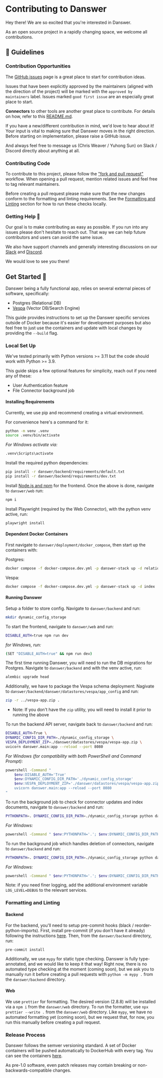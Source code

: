# Contributing to Danswer
Hey there! We are so excited that you're interested in Danswer.

As an open source project in a rapidly changing space, we welcome all contributions.


## 💃 Guidelines
### Contribution Opportunities
The [GitHub issues](https://github.com/danswer-ai/danswer/issues) page is a great place to start for contribution ideas.

Issues that have been explicitly approved by the maintainers (aligned with the direction of the project)
will be marked with the `approved by maintainers` label.
Issues marked `good first issue` are an especially great place to start.

**Connectors** to other tools are another great place to contribute. For details on how, refer to this
[README.md](https://github.com/danswer-ai/danswer/blob/main/backend/danswer/connectors/README.md).

If you have a new/different contribution in mind, we'd love to hear about it!
Your input is vital to making sure that Danswer moves in the right direction.
Before starting on implementation, please raise a GitHub issue.

And always feel free to message us (Chris Weaver / Yuhong Sun) on Slack / Discord directly about anything at all. 


### Contributing Code
To contribute to this project, please follow the
["fork and pull request"](https://docs.github.com/en/get-started/quickstart/contributing-to-projects) workflow.
When opening a pull request, mention related issues and feel free to tag relevant maintainers.

Before creating a pull request please make sure that the new changes conform to the formatting and linting requirements.
See the [Formatting and Linting](#-formatting-and-linting) section for how to run these checks locally.


### Getting Help 🙋
Our goal is to make contributing as easy as possible. If you run into any issues please don't hesitate to reach out.
That way we can help future contributors and users can avoid the same issue.

We also have support channels and generally interesting discussions on our
[Slack](https://join.slack.com/t/danswer/shared_invite/zt-1u3h3ke3b-VGh1idW19R8oiNRiKBYv2w)
and 
[Discord](https://discord.gg/TDJ59cGV2X).

We would love to see you there!


## Get Started 🚀
Danswer being a fully functional app, relies on several external pieces of software, specifically:
- Postgres (Relational DB)
- [Vespa](https://vespa.ai/) (Vector DB/Search Engine)

This guide provides instructions to set up the Danswer specific services outside of Docker because it's easier for
development purposes but also feel free to just use the containers and update with local changes by providing the
`--build` flag.


### Local Set Up
We've tested primarily with Python versions >= 3.11 but the code should work with Python >= 3.9.

This guide skips a few optional features for simplicity, reach out if you need any of these:
- User Authentication feature
- File Connector background job


#### Installing Requirements
Currently, we use pip and recommend creating a virtual environment.

For convenience here's a command for it:
```bash
python -m venv .venv
source .venv/bin/activate
```
_For Windows activate via:_
```bash
.venv\Scripts\activate
```

Install the required python dependencies:
```bash
pip install -r danswer/backend/requirements/default.txt
pip install -r danswer/backend/requirements/dev.txt
```

Install [Node.js and npm](https://docs.npmjs.com/downloading-and-installing-node-js-and-npm) for the frontend.
Once the above is done, navigate to `danswer/web` run:
```bash
npm i
```

Install Playwright (required by the Web Connector), with the python venv active, run:
```bash
playwright install
```


#### Dependent Docker Containers
First navigate to `danswer/deployment/docker_compose`, then start up the containers with:

Postgres:
```bash
docker compose -f docker-compose.dev.yml -p danswer-stack up -d relational_db
```

Vespa:
```bash
docker compose -f docker-compose.dev.yml -p danswer-stack up -d index
```


#### Running Danswer

Setup a folder to store config. Navigate to `danswer/backend` and run:
```bash
mkdir dynamic_config_storage
```

To start the frontend, navigate to `danswer/web` and run:
```bash
DISABLE_AUTH=true npm run dev
```
_for Windows, run:_
```bash
(SET "DISABLE_AUTH=true" && npm run dev)
```


The first time running Danswer, you will need to run the DB migrations for Postgres.
Navigate to `danswer/backend` and with the venv active, run:
```bash
alembic upgrade head
```

Additionally, we have to package the Vespa schema deployment:
Nagivate to `danswer/backend/danswer/datastores/vespa/app_config` and run:
```bash
zip -r ../vespa-app.zip .
```
- Note: If you don't have the `zip` utility, you will need to install it prior to running the above

To run the backend API server, navigate back to `danswer/backend` and run:
```bash
DISABLE_AUTH=True \
DYNAMIC_CONFIG_DIR_PATH=./dynamic_config_storage \
VESPA_DEPLOYMENT_ZIP=./danswer/datastores/vespa/vespa-app.zip \
uvicorn danswer.main:app --reload --port 8080
```
_For Windows (for compatibility with both PowerShell and Command Prompt):_
```bash
powershell -Command "
    $env:DISABLE_AUTH='True'
    $env:DYNAMIC_CONFIG_DIR_PATH='./dynamic_config_storage'
    $env:VESPA_DEPLOYMENT_ZIP='./danswer/datastores/vespa/vespa-app.zip'
    uvicorn danswer.main:app --reload --port 8080 
"
```

To run the background job to check for connector updates and index documents, navigate to `danswer/backend` and run:
```bash
PYTHONPATH=. DYNAMIC_CONFIG_DIR_PATH=./dynamic_config_storage python danswer/background/update.py
```
_For Windows:_
```bash
powershell -Command " $env:PYTHONPATH='.'; $env:DYNAMIC_CONFIG_DIR_PATH='./dynamic_config_storage'; python danswer/background/update.py "
```

To run the background job which handles deletion of connectors, navigate to `danswer/backend` and run:
```bash
PYTHONPATH=. DYNAMIC_CONFIG_DIR_PATH=./dynamic_config_storage python danswer/background/connector_deletion.py
```
_For Windows:_
```bash
powershell -Command " $env:PYTHONPATH='.'; $env:DYNAMIC_CONFIG_DIR_PATH='./dynamic_config_storage'; python danswer/background/connector_deletion.py "
```

Note: if you need finer logging, add the additional environment variable `LOG_LEVEL=DEBUG` to the relevant services.

### Formatting and Linting
#### Backend
For the backend, you'll need to setup pre-commit hooks (black / reorder-python-imports).
First, install pre-commit (if you don't have it already) following the instructions
[here](https://pre-commit.com/#installation).
Then, from the `danswer/backend` directory, run:
```bash
pre-commit install
```

Additionally, we use `mypy` for static type checking.
Danswer is fully type-annotated, and we would like to keep it that way! 
Right now, there is no automated type checking at the moment (coming soon), but we ask you to manually run it before
creating a pull requests with `python -m mypy .` from the `danswer/backend` directory.


#### Web
We use `prettier` for formatting. The desired version (2.8.8) will be installed via a `npm i` from the `danswer/web` directory. 
To run the formatter, use `npx prettier --write .` from the `danswer/web` directory.
Like `mypy`, we have no automated formatting yet (coming soon), but we request that, for now,
you run this manually before creating a pull request.


### Release Process
Danswer follows the semver versioning standard.
A set of Docker containers will be pushed automatically to DockerHub with every tag.
You can see the containers [here](https://hub.docker.com/search?q=danswer%2F).

As pre-1.0 software, even patch releases may contain breaking or non-backwards-compatible changes.

